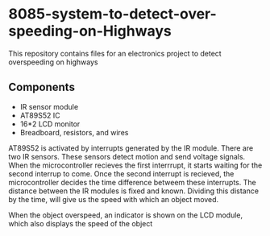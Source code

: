 # 8085-system-to-detect-over-speeding-on-Highways
This repository contains files for an electronics project to detect overspeeding on highways

## Components
* IR sensor module
* AT89S52 IC
* 16*2 LCD monitor
* Breadboard, resistors, and wires

AT89S52 is activated by interrupts generated by the IR module. There are two IR sensors. These sensors detect motion and send voltage signals.
When the microcontroller recieves the first interrrupt, it starts waiting for the second interrup to come. 
Once the second interrupt is recieved, the microcontroller decides the time difference betweem these interrupts. The distance between the IR
modules is fixed and known. Dividing this distance by the time, will give us the speed with which an object moved.

When the object overspeed, an indicator is shown on the LCD module, which also displays the speed of the object
